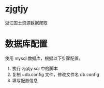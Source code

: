 # zjgtjy
浙江国土资源数据爬取

# 数据库配置
使用 mysql 数据库，根据以下步骤配置。
1. 执行 zjgtjy.sql 中的脚本
2. 复制 ~db.config 文件，修改文件名 db.config
3. 填写配置信息